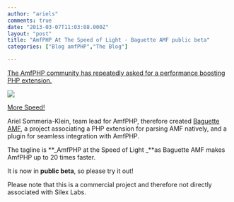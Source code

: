```yaml
---
author: "ariels"
comments: true
date: "2013-03-07T11:03:08.000Z"
layout: "post"
title: "AmfPHP At The Speed of Light - Baguette AMF public beta"
categories: ["Blog amfPHP","The Blog"]

---
```

[The AmfPHP community has repeatedly asked for a performance boosting PHP extension.](https://www.silexlabs.org/133635/the-blog/lets-make-amfphp-faster/)

[![](https://www.silexlabs.org/wp-content/uploads/2013/03/speed.jpg)](https://www.silexlabs.org/137391/the-blog/amfphp-at-the-speed-of-light-baguette-amf-public-beta/attachment/speed/)


[More Speed!](http://www.flickr.com/photos/lauri_vain/2702725005/sizes/z/in/photostream/)


Ariel Sommeria-Klein, team lead for AmfPHP, therefore created [Baguette AMF](http://baguetteamf.com/), a project associating a PHP extension for parsing AMF natively, and a plugin for seamless integration with AmfPHP.

The tagline is **_AmfPHP at the Speed of Light _**as Baguette AMF makes AmfPHP up to 20 times faster.

It is now in **public beta**, so please try it out!

Please note that this is a commercial project and therefore not directly associated with Silex Labs.


